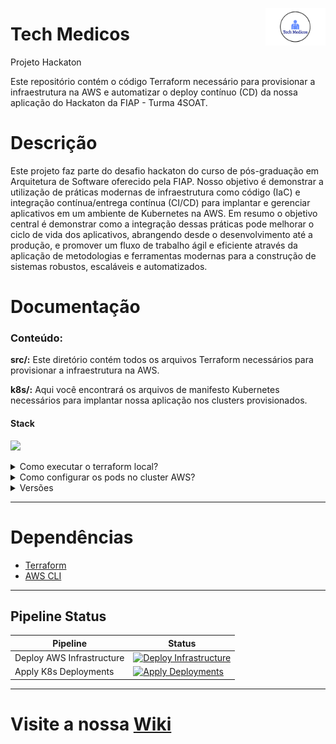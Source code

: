 <p dir="auto"><img src="https://github.com/g12-4soat/techmedicos-iac/blob/main/docs/Imagem/logo-techmedicos.png" alt="TECHMEDICOS" title="TECHMEDICOS" align="right" height="60" style="max-width: 100%;"></p>

# Tech Medicos
Projeto Hackaton

Este repositório contém o código Terraform necessário para provisionar a infraestrutura na AWS e automatizar o deploy contínuo (CD) da nossa aplicação do Hackaton da FIAP - Turma 4SOAT.

# Descrição

Este projeto faz parte do desafio hackaton do curso de pós-graduação em Arquitetura de Software oferecido pela FIAP. Nosso objetivo é demonstrar a utilização de práticas modernas de infraestrutura como código (IaC) e integração contínua/entrega contínua (CI/CD) para implantar e gerenciar aplicativos em um ambiente de Kubernetes na AWS.
Em resumo o objetivo central é demonstrar como a integração dessas práticas pode melhorar o ciclo de vida dos aplicativos, abrangendo desde o desenvolvimento até a produção, e promover um fluxo de trabalho ágil e eficiente através da aplicação de metodologias e ferramentas modernas para a construção de sistemas robustos, escaláveis e automatizados.
# Documentação

<h3 tabindex="-1" dir="auto" data-react-autofocus="true">Conteúdo:</h3>
<p><strong>src/:</strong> Este diretório contém todos os arquivos Terraform necessários para provisionar a infraestrutura na AWS.</p>
<p><strong>k8s/:</strong> Aqui você encontrará os arquivos de manifesto Kubernetes necessários para implantar nossa aplicação nos clusters provisionados.</p>

<h4 tabindex="-1" dir="auto" data-react-autofocus="true">Stack</h4>

<p>
  <a target="_blank" rel="noopener noreferrer nofollow"    href="https://camo.githubusercontent.com/1abb14acdc9dcccddb39323c0290e82a10e8883706f9bad00764ec0da3858818/68747470733a2f2f696d672e736869656c64732e696f2f62616467652f7465727261666f726d2d2532333538333543432e7376673f7374796c653d666f722d7468652d6261646765266c6f676f3d7465727261666f726d266c6f676f436f6c6f723d7768697465"><img src="https://camo.githubusercontent.com/1abb14acdc9dcccddb39323c0290e82a10e8883706f9bad00764ec0da3858818/68747470733a2f2f696d672e736869656c64732e696f2f62616467652f7465727261666f726d2d2532333538333543432e7376673f7374796c653d666f722d7468652d6261646765266c6f676f3d7465727261666f726d266c6f676f436f6c6f723d7768697465" data-canonical-src="https://img.shields.io/badge/terraform-%235835CC.svg?style=for-the-badge&logo=terraform&logoColor=white" style="max-width: 100%;"></a>
</p>

<details>
  <summary>Como executar o terraform local?</summary>
  
## Executando o Projeto
O procedimento para executar o Terraform local é simples e leva poucos passos: 

1. Clone o repositório: _[https://github.com/g12-4soat/techmedicos-iac](https://github.com/g12-4soat/techmedicos-iac.git)_
 
1. Abra a pasta via linha de comando no diretório escolhido no **passo 1**. _Ex.: c:\> cd “c:/techmedicos-iac”_

## Rodando Terraform

Da raiz do repositório, entre no diretório ./src (onde se encontram todos os scripts Terraform), e execute os seguintes comandos no terminal:

### Iniciando o Terraform 
> c:\techmedicos-iac/src/terraform> terraform init

### Validando script Terraform
> c:\techmedicos-iac/src/terraform> terraform validate

### Verificando plano de implantação do script 
> c:\techmedicos-iac/src/terraform> terraform plan

### Aplicando plano de implantação do script 
> c:\techmedicos-iac> terraform apply

</details>

<details>
  <summary>Como configurar os pods no cluster AWS?</summary>
  
## Instalar AWS CLI
 Certifique-se de ter o AWS CLI instalado e configurado em seu sistema. Você pode baixá-lo e instalá-lo seguindo as instruções fornecidas em _[AWS CLI Installation.](https://docs.aws.amazon.com/cli/latest/userguide/getting-started-install.html)_

## Configurar o AWS CLI
 Após a instalação, você precisa configurar o AWS CLI com suas credenciais. Isso pode ser feito executando o comando aws configure no seu terminal e fornecendo as credenciais da AWS quando solicitado. Certifique-se de configurar o AWS CLI com as credenciais que têm permissões para acessar o cluster EKS.

## Configurar o kubectl
O kubectl é uma ferramenta de linha de comando usada para interagir com clusters Kubernetes. Você precisa configurá-lo para acessar o cluster EKS. Isso pode ser feito executando o comando aws eks update-kubeconfig com o nome do seu cluster e a região onde ele está localizado. Por exemplo: aws eks update-kubeconfig --name <NOME_DO_CLUSTER_EKS> --region <REGIÃO>

## Verificar a conexão
Após configurar o kubectl, você pode verificar se está conectado ao cluster corretamente executando um comando como kubectl get nodes. Isso deve retornar uma lista dos nós (nodes) no seu cluster EKS.

## Executar apply Kubernetes
Da raiz do repositório, entre no diretório _**./k8s**_ _(onde se encontram todos os manifestos .yaml para execução no kubernetes)_, dê um duplo clique no arquivo "apply-all.sh" ou execute o seguinte comando no terminal:

### Windows 
> PS c:\tech-medicos\k8s> sh apply-all.sh

### Unix Systems (Linux distros | MacOS)
> $ exec apply-all.sh
> 
</details>

<details>
  <summary>Versões</summary>

## Software
- Terraform - >= 0.13
</details>

---
# Dependências
- [Terraform](https://www.terraform.io/)
- [AWS CLI](https://docs.aws.amazon.com/cli/latest/userguide/getting-started-install.html)

---
## Pipeline Status
| Pipeline | Status |
| --- | --- | 
| Deploy AWS Infrastructure| [![Deploy Infrastructure](https://github.com/g12-4soat/techmedicos-iac/actions/workflows/pipeline.yml/badge.svg)](https://github.com/g12-4soat/techmedicos-iac/actions/workflows/pipeline.yml)
|Apply K8s Deployments| [![Apply Deployments](https://github.com/g12-4soat/techmedicos-iac/actions/workflows/deployments.yml/badge.svg)](https://github.com/g12-4soat/techmedicos-iac/actions/workflows/deployments.yml)
---
# Visite a nossa [Wiki](https://github.com/g12-4soat/tech-medicos/wiki)

